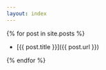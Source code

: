 ```yaml
---
layout: index
---
```


{% for post in site.posts %}

* [{{ post.title }}]({{ post.url }})

{% endfor %}